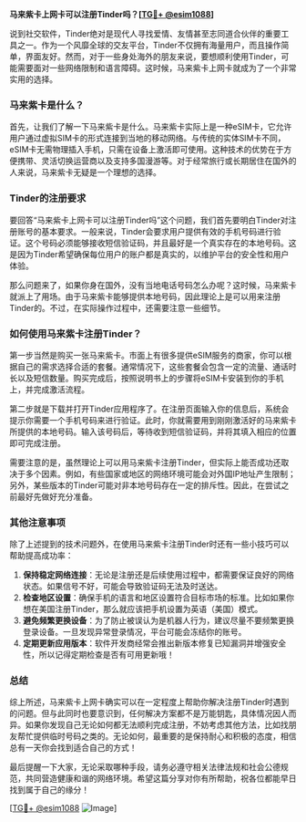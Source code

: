 **马来紫卡上网卡可以注册Tinder吗？[[TG💪+ @esim1088](https://t.me/s/esim1088)]**

说到社交软件，Tinder绝对是现代人寻找爱情、友情甚至志同道合伙伴的重要工具之一。作为一个风靡全球的交友平台，Tinder不仅拥有海量用户，而且操作简单，界面友好。然而，对于一些身处海外的朋友来说，要想顺利使用Tinder，可能需要面对一些网络限制和语言障碍。这时候，马来紫卡上网卡就成为了一个非常实用的选择。

### 马来紫卡是什么？

首先，让我们了解一下马来紫卡是什么。马来紫卡实际上是一种eSIM卡，它允许用户通过虚拟SIM卡的形式连接到当地的移动网络。与传统的实体SIM卡不同，eSIM卡无需物理插入手机，只需在设备上激活即可使用。这种技术的优势在于方便携带、灵活切换运营商以及支持多国漫游等。对于经常旅行或长期居住在国外的人来说，马来紫卡无疑是一个理想的选择。

### Tinder的注册要求

要回答“马来紫卡上网卡可以注册Tinder吗”这个问题，我们首先要明白Tinder对注册账号的基本要求。一般来说，Tinder会要求用户提供有效的手机号码进行验证。这个号码必须能够接收短信验证码，并且最好是一个真实存在的本地号码。这是因为Tinder希望确保每位用户的账户都是真实的，以维护平台的安全性和用户体验。

那么问题来了，如果你身在国外，没有当地电话号码怎么办呢？这时候，马来紫卡就派上了用场。由于马来紫卡能够提供本地号码，因此理论上是可以用来注册Tinder的。不过，在实际操作过程中，还需要注意一些细节。

### 如何使用马来紫卡注册Tinder？

第一步当然是购买一张马来紫卡。市面上有很多提供eSIM服务的商家，你可以根据自己的需求选择合适的套餐。通常情况下，这些套餐会包含一定的流量、通话时长以及短信数量。购买完成后，按照说明书上的步骤将eSIM卡安装到你的手机上，并完成激活流程。

第二步就是下载并打开Tinder应用程序了。在注册页面输入你的信息后，系统会提示你需要一个手机号码来进行验证。此时，你就需要用到刚刚激活好的马来紫卡所提供的本地号码。输入该号码后，等待收到短信验证码，并将其填入相应的位置即可完成注册。

需要注意的是，虽然理论上可以用马来紫卡注册Tinder，但实际上能否成功还取决于多个因素。例如，有些国家或地区的网络环境可能会对外国IP地址产生限制；另外，某些版本的Tinder可能对非本地号码存在一定的排斥性。因此，在尝试之前最好先做好充分准备。

### 其他注意事项

除了上述提到的技术问题外，在使用马来紫卡注册Tinder时还有一些小技巧可以帮助提高成功率：

1. **保持稳定网络连接**：无论是注册还是后续使用过程中，都需要保证良好的网络状态。如果信号不好，可能会导致验证码无法及时送达。
2. **检查地区设置**：确保手机的语言和地区设置符合目标市场的标准。比如如果你想在美国注册Tinder，那么就应该把手机设置为英语（美国）模式。
3. **避免频繁更换设备**：为了防止被误认为是机器人行为，建议尽量不要频繁更换登录设备。一旦发现异常登录情况，平台可能会冻结你的账号。
4. **定期更新应用版本**：软件开发商经常会推出新版本修复已知漏洞并增强安全性，所以记得定期检查是否有可用更新哦！

### 总结

综上所述，马来紫卡上网卡确实可以在一定程度上帮助你解决注册Tinder时遇到的问题。但与此同时也要意识到，任何解决方案都不是万能钥匙，具体情况因人而异。如果你发现自己无论如何都无法顺利完成注册，不妨考虑其他方法，比如找朋友帮忙提供临时号码之类的。无论如何，最重要的是保持耐心和积极的态度，相信总有一天你会找到适合自己的方式！

最后提醒一下大家，无论采取哪种手段，请务必遵守相关法律法规和社会公德规范，共同营造健康和谐的网络环境。希望这篇分享对你有所帮助，祝各位都能早日找到属于自己的缘分！

[[TG💪+ @esim1088](https://t.me/s/esim1088) ![Image](https://i.postimg.cc/4NQfJmqS/Snipaste-2025-05-13-00-14-12.png)]